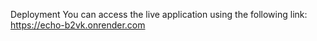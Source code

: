 Deployment
You can access the live application using the following link: https://echo-b2vk.onrender.com
